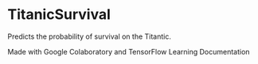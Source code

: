 # TitanicSurvival
Predicts the probability of survival on the Titantic.

Made with Google Colaboratory and TensorFlow Learning Documentation
